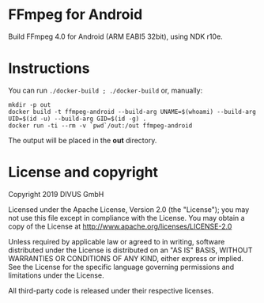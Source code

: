 # FFmpeg for Android

Build FFmpeg 4.0 for Android (ARM EABI5 32bit), using NDK r10e.


# Instructions

You can run `./docker-build ; ./docker-build` or, manually:

```
mkdir -p out
docker build -t ffmpeg-android --build-arg UNAME=$(whoami) --build-arg UID=$(id -u) --build-arg GID=$(id -g) .
docker run -ti --rm -v `pwd`/out:/out ffmpeg-android
```

The output will be placed in the **out** directory.


# License and copyright

Copyright 2019 DIVUS GmbH

Licensed under the Apache License, Version 2.0 (the "License"); you may not use this file except in compliance with the License. You may obtain a copy of the License at http://www.apache.org/licenses/LICENSE-2.0

Unless required by applicable law or agreed to in writing, software distributed under the License is distributed on an "AS IS" BASIS, WITHOUT WARRANTIES OR CONDITIONS OF ANY KIND, either express or implied. See the License for the specific language governing permissions and limitations under the License.

All third-party code is released under their respective licenses.

